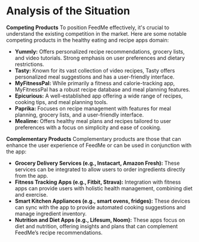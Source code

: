 # Analysis of the Situation

**Competing Products**
To position FeedMe effectively, it's crucial to understand the existing competition in the market. Here are some notable competing products in the healthy eating and recipe apps domain:

- **Yummly:** Offers personalized recipe recommendations, grocery lists, and video tutorials. Strong emphasis on user preferences and dietary restrictions.
- **Tasty:** Known for its vast collection of video recipes, Tasty offers personalized meal suggestions and has a user-friendly interface.
- **MyFitnessPal:** While primarily a fitness and calorie-tracking app, MyFitnessPal has a robust recipe database and meal planning features.
- **Epicurious:** A well-established app offering a wide range of recipes, cooking tips, and meal planning tools.
- **Paprika:** Focuses on recipe management with features for meal planning, grocery lists, and a user-friendly interface.
- **Mealime:** Offers healthy meal plans and recipes tailored to user preferences with a focus on simplicity and ease of cooking.


**Complementary Products**
Complementary products are those that can enhance the user experience of FeedMe or can be used in conjunction with the app:

- **Grocery Delivery Services (e.g., Instacart, Amazon Fresh):** These services can be integrated to allow users to order ingredients directly from the app.
- **Fitness Tracking Apps (e.g., Fitbit, Strava):** Integration with fitness apps can provide users with holistic health management, combining diet and exercise.
- **Smart Kitchen Appliances (e.g., smart ovens, fridges):** These devices can sync with the app to provide automated cooking suggestions and manage ingredient inventory.
- **Nutrition and Diet Apps (e.g., Lifesum, Noom):** These apps focus on diet and nutrition, offering insights and plans that can complement FeedMe’s recipe recommendations.
